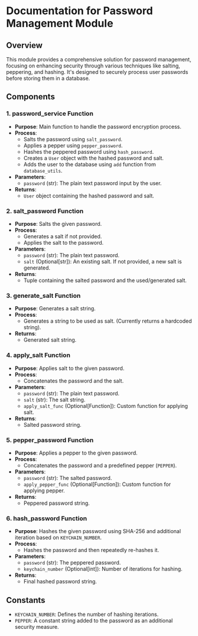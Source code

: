# Documentation for Password Management Module

## Overview

This module provides a comprehensive solution for password management, focusing on enhancing security through various techniques like salting, peppering, and hashing. It's designed to securely process user passwords before storing them in a database.

## Components

### 1. **password_service Function**

- **Purpose**: Main function to handle the password encryption process.
- **Process**:
  - Salts the password using `salt_password`.
  - Applies a pepper using `pepper_password`.
  - Hashes the peppered password using `hash_password`.
  - Creates a `User` object with the hashed password and salt.
  - Adds the user to the database using `add` function from `database_utils`.
- **Parameters**:
  - `password` (str): The plain text password input by the user.
- **Returns**:
  - `User` object containing the hashed password and salt.

### 2. **salt_password Function**

- **Purpose**: Salts the given password.
- **Process**:
  - Generates a salt if not provided.
  - Applies the salt to the password.
- **Parameters**:
  - `password` (str): The plain text password.
  - `salt` (Optional[str]): An existing salt. If not provided, a new salt is generated.
- **Returns**:
  - Tuple containing the salted password and the used/generated salt.

### 3. **generate_salt Function**

- **Purpose**: Generates a salt string.
- **Process**:
  - Generates a string to be used as salt. (Currently returns a hardcoded string).
- **Returns**:
  - Generated salt string.

### 4. **apply_salt Function**

- **Purpose**: Applies salt to the given password.
- **Process**:
  - Concatenates the password and the salt.
- **Parameters**:
  - `password` (str): The plain text password.
  - `salt` (str): The salt string.
  - `apply_salt_func` (Optional[Function]): Custom function for applying salt.
- **Returns**:
  - Salted password string.

### 5. **pepper_password Function**

- **Purpose**: Applies a pepper to the given password.
- **Process**:
  - Concatenates the password and a predefined pepper (`PEPPER`).
- **Parameters**:
  - `password` (str): The salted password.
  - `apply_pepper_func` (Optional[Function]): Custom function for applying pepper.
- **Returns**:
  - Peppered password string.

### 6. **hash_password Function**

- **Purpose**: Hashes the given password using SHA-256 and additional iteration based on `KEYCHAIN_NUMBER`.
- **Process**:
  - Hashes the password and then repeatedly re-hashes it.
- **Parameters**:
  - `password` (str): The peppered password.
  - `keychain_number` (Optional[int]): Number of iterations for hashing.
- **Returns**:
  - Final hashed password string.

## Constants

- `KEYCHAIN_NUMBER`: Defines the number of hashing iterations.
- `PEPPER`: A constant string added to the password as an additional security measure.
